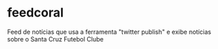 # feedcoral
Feed de notícias que usa a ferramenta "twitter publish" e exibe notícias sobre o Santa Cruz Futebol Clube
